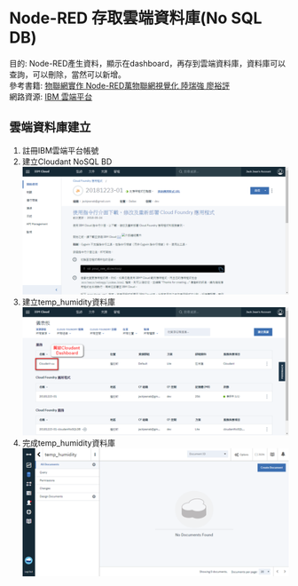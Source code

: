 # Node-RED 存取雲端資料庫(No SQL DB)
目的: Node-RED產生資料，顯示在dashboard，再存到雲端資料庫，資料庫可以查詢，可以刪除，當然可以新增。<br>
參考書籍: [物聯網實作 Node-RED萬物聯網視覺化 陸瑞強 廖裕評](https://books.google.com.tw/books?id=5DFsDwAAQBAJ&printsec=frontcover&hl=zh-TW&source=gbs_ge_summary_r&cad=0#v=onepage&q&f=false)<br>
網路資源: [IBM 雲端平台](https://www.ibm.com/cloud-computing/bluemix/zh-hant)<br>

## 雲端資料庫建立
1. 註冊IBM雲端平台帳號
2. 建立Cloudant NoSQL BD
![alt text](https://github.com/jackjeanab/Node-RED/blob/master/IBM_CloudDB_1.png?raw=true "Cloudant NoSQL BD")
3. 建立temp_humidity資料庫<br>
![alt text](https://github.com/jackjeanab/Node-RED/blob/master/IBM_CloudDB_2.png?raw=true "進入Cloudant NoSQL BD")
4. 完成temp_humidity資料庫<br>
![alt text](https://github.com/jackjeanab/Node-RED/blob/master/IBM_CloudDB_3.png?raw=true "Cloudant Dashboard")
